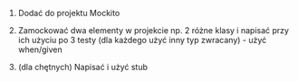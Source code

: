 1. Dodać do projektu Mockito

2. Zamockować dwa elementy w projekcie np. 2 różne klasy i napisać przy ich użyciu po 3 testy (dla każdego użyć inny typ zwracany) - użyć when/given

3. (dla chętnych) Napisać i użyć stub

